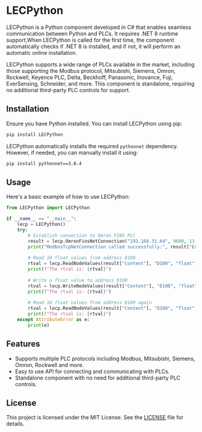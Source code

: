 # LECPython

LECPython is a Python component developed in C# that enables seamless communication between Python and PLCs. It requires .NET 8 runtime support,When LECPython is called for the first time, the component automatically checks if .NET 8 is installed, and if not, it will perform an automatic online installation. 

LECPython supports a wide range of PLCs available in the market, including those supporting the Modbus protocol, Mitsubishi, Siemens, Omron, Rockwell, Keyence PLC, Delta, Beckhoff, Panasonic, Inovance, Fuji, EverSensing, Schneider, and more. This component is standalone, requiring no additional third-party PLC controls for support.

## Installation

Ensure you have Python installed. You can install LECPython using pip:

```bash
pip install LECPython
```

LECPython automatically installs the required `pythonnet` dependency. However, if needed, you can manually install it using:

```bash
pip install pythonnet==3.0.4
```

## Usage

Here's a basic example of how to use LECPython:

```python
from LECPython import LECPython

if __name__ == "__main__":
    lecp = LECPython()
    try:
        # Establish connection to Omron FINS PLC
        result = lecp.OmronFinsNetConnection("192.168.31.64", 9600, 13, 0, "CDAB", True, 2000)
        print("ModbusTcpNetConnection called successfully:", result["ErrorCode"])
        
        # Read 10 float values from address D100
        rtval = lecp.ReadNodeValues(result["Content"], "D100", "float", 10)
        print(f"The rtval is: {rtval}")
        
        # Write a float value to address D100
        rtval = lecp.WriteNodeValues(result["Content"], "D100", "float", [88.123, 726.1223])
        print(f"The rtval is: {rtval}")
        
        # Read 10 float values from address D100 again
        rtval = lecp.ReadNodeValues(result["Content"], "D100", "float", 10)
        print(f"The rtval is: {rtval}")
    except AttributeError as e:
        print(e)
```

## Features

- Supports multiple PLC protocols including Modbus, Mitsubishi, Siemens, Omron, Rockwell and more.
- Easy to use API for connecting and communicating with PLCs.
- Standalone component with no need for additional third-party PLC controls.

## License

This project is licensed under the MIT License. See the [LICENSE](LICENSE) file for details.
